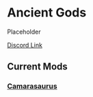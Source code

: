 # Ancient Gods

Placeholder

[Discord Link](#)

## Current Mods

### [Camarasaurus](./Path-of-Titans-Camarasaurus)